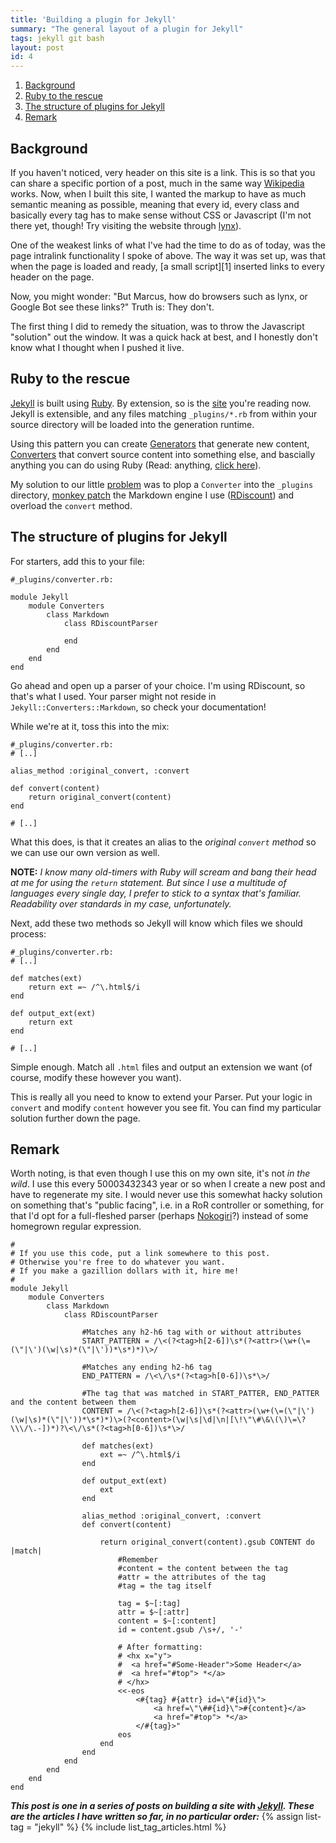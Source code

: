 ```yaml
---
title: 'Building a plugin for Jekyll'
summary: "The general layout of a plugin for Jekyll"
tags: jekyll git bash
layout: post
id: 4
---
```


1. [Background](#Background)
2. [Ruby to the rescue](#Ruby-to-the-rescue)
3. [The structure of plugins for Jekyll](#The-structure-of-plugins-for-Jekyll)
4. [Remark](#Remark)

## Background

If you haven't noticed, very header on this site is a link. This is so that you can share a specific portion of a post, much in the same way [Wikipedia][0] works. 
Now, when I built this site, I wanted the markup to have as much semantic meaning as possible, meaning that every id, every class and basically every tag has to make sense without CSS or Javascript (I'm not there yet, though! Try visiting the website through [lynx](http://lynx.browser.org/)).

One of the weakest links of what I've had the time to do as of today, was the page intralink functionality I spoke of above. The way it was set up, was that when the page is loaded and ready, [a small script][1] inserted links to every header on the page.

Now, you might wonder: "But Marcus, how do browsers such as lynx, or Google Bot see these links?"
Truth is: They don't.

The first thing I did to remedy the situation, was to throw the Javascript "solution" out the window. It was a quick hack at best, and I honestly don't know what I thought when I pushed it live.

## Ruby to the rescue
[Jekyll](http://jekyllrb.com) is built using [Ruby](https://www.ruby-lang.org/). By extension, so is the [site](/) you're reading now.
Jekyll is extensible, and any files matching `_plugins/*.rb` from within your source directory will be loaded into the generation runtime.

Using this pattern you can create [Generators](http://jekyllrb.com/docs/plugins/#generators) that generate new content, [Converters](http://jekyllrb.com/docs/plugins/#converters) that convert source content into something else, and bascially anything you can do using Ruby (Read: anything, [click here](http://en.wikipedia.org/wiki/Turing_Complete)).

My solution to our little [problem](http://defav.lt/4/#Background) was to plop a `Converter` into the `_plugins` directory, [monkey patch](http://en.wikipedia.org/wiki/Monkey_patch) the Markdown engine I use ([RDiscount](https://github.com/davidfstr/rdiscount)) and overload the `convert` method.

## The structure of plugins for Jekyll

For starters, add this to your file:

    #_plugins/converter.rb:

    module Jekyll
        module Converters
            class Markdown
                class RDiscountParser

                end
            end
        end
    end

Go ahead and open up a parser of your choice. I'm using RDiscount, so that's what I used. Your parser might not reside in `Jekyll::Converters::Markdown`, so check your documentation!

While we're at it, toss this into the mix:

    #_plugins/converter.rb:
    # [..]

    alias_method :original_convert, :convert

    def convert(content)
        return original_convert(content)
    end

    # [..]

What this does, is that it creates an alias to the *original `convert` method* so we can use our own version as well.

**NOTE:** *I know many old-timers with Ruby will scream and bang their head at me for using the `return` statement. But since I use a multitude of languages every single day, I prefer to stick to a syntax that's *familiar*. Readability over standards in my case, unfortunately.*

Next, add these two methods so Jekyll will know which files we should process:

    #_plugins/converter.rb:
    # [..]

    def matches(ext)
        return ext =~ /^\.html$/i
    end

    def output_ext(ext)
        return ext
    end

    # [..]

Simple enough. Match all `.html` files and output an extension we want (of course, modify these however you want).

This is really all you need to know to extend your Parser. Put your logic in `convert` and modify `content` however you see fit. You can find my particular solution further down the page.

## Remark

Worth noting, is that even though I use this on my own site, it's not *in the wild*. I use this every 50003432343 year or so when I create a new post and have to regenerate my site. I would never use this somewhat hacky solution on something that's "public facing", i.e. in a RoR controller or something, for that I'd opt for a full-fleshed parser (perhaps [Nokogiri](http://nokogiri.org/)?) instead of some homegrown regular expression.


    #
    # If you use this code, put a link somewhere to this post. 
    # Otherwise you're free to do whatever you want.
    # If you make a gazillion dollars with it, hire me!
    #
    module Jekyll
        module Converters
            class Markdown
                class RDiscountParser

                    #Matches any h2-h6 tag with or without attributes
                    START_PATTERN = /\<(?<tag>h[2-6])\s*(?<attr>(\w+(\=(\"|\')(\w|\s)*(\"|\'))*\s*)*)\>/

                    #Matches any ending h2-h6 tag
                    END_PATTERN = /\<\/\s*(?<tag>h[0-6])\s*\>/

                    #The tag that was matched in START_PATTER, END_PATTER and the content between them
                    CONTENT = /\<(?<tag>h[2-6])\s*(?<attr>(\w+(\=(\"|\')(\w|\s)*(\"|\'))*\s*)*)\>(?<content>(\w|\s|\d|\n|[\!\"\#\&\(\)\=\?\\\/\.-])*)?\<\/\s*(?<tag>h[0-6])\s*\>/

                    def matches(ext)
                        ext =~ /^\.html$/i
                    end

                    def output_ext(ext)
                        ext
                    end

                    alias_method :original_convert, :convert
                    def convert(content)
                        
                        return original_convert(content).gsub CONTENT do |match|
                            #Remember
                            #content = the content between the tag
                            #attr = the attributes of the tag
                            #tag = the tag itself

                            tag = $~[:tag]
                            attr = $~[:attr]
                            content = $~[:content]
                            id = content.gsub /\s+/, '-'

                            # After formatting:
                            # <hx x="y">
                            #  <a href="#Some-Header">Some Header</a>
                            #  <a href="#top"> *</a>
                            # </hx>
                            <<-eos
                                <#{tag} #{attr} id=\"#{id}\">
                                    <a href=\"\##{id}\">#{content}</a>
                                    <a href="#top"> *</a>
                                </#{tag}>"
                            eos
                        end
                    end
                end
            end
        end
    end

***This post is one in a series of posts on building a site with [Jekyll][0]. These are the articles I have written so far, in no particular order:***
{% assign list-tag = "jekyll" %}
{% include list_tag_articles.html %}


[0]: http://en.wikipedia.org/wiki/Wikipedia:About#About_Wikipedia
